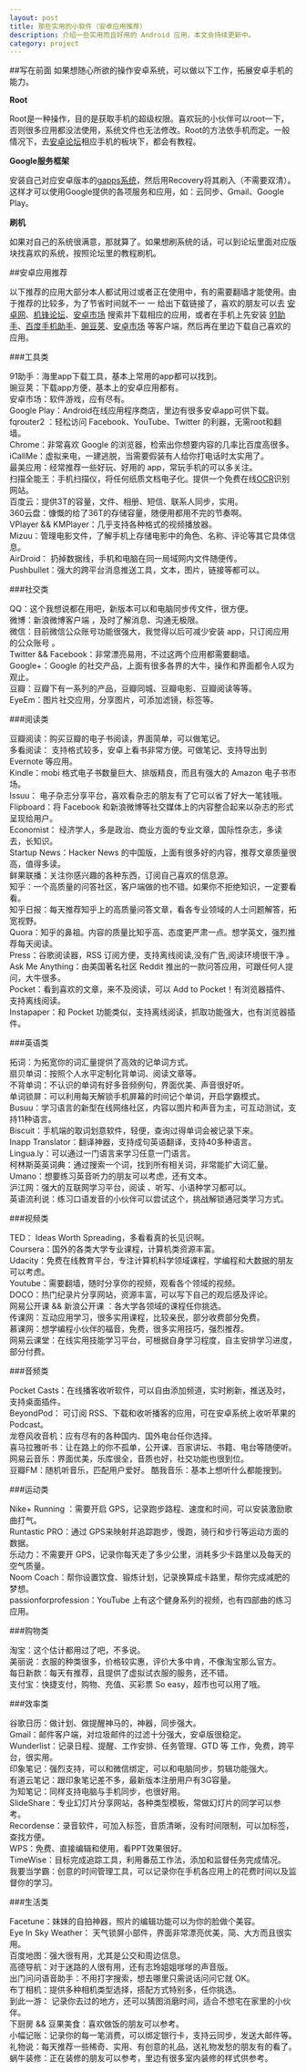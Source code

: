 ```yaml
---
layout: post
title: 那些实用的小软件（安卓应用推荐）
description: 介绍一些实用而且好用的 Android 应用，本文会持续更新中。
category: project
---
```


##写在前面
如果想随心所欲的操作安卓系统，可以做以下工作，拓展安卓手机的能力。

**Root**

Root是一种操作，目的是获取手机的超级权限。喜欢玩的小伙伴可以root一下，否则很多应用都没法使用，系统文件也无法修改。Root的方法依手机而定。一般情况下，去[安卓论坛](http://bbs.hiapk.com/)相应手机的板块下，都会有教程。

**Google服务框架**

安装自己对应安卓版本的[gapps系统](http://goo.im/gapps/)，然后用Recovery将其刷入（不需要双清）。这样才可以使用Google提供的各项服务和应用，如：云同步、Gmail、Google Play。

**刷机**

如果对自己的系统很满意，那就算了。如果想刷系统的话，可以到论坛里面对应版块找喜欢的系统，按照论坛里的教程刷机。

##安卓应用推荐

以下推荐的应用大部分本人都试用过或者正在使用中，有的需要翻墙才能使用。由于推荐的比较多，为了节省时间就不一 一 给出下载链接了，喜欢的朋友可以去 [安卓网](http://www.hiapk.com/)、[机锋论坛](http://bbs.gfan.com/)、[安卓市场](http://apk.hiapk.com/apps) 搜索并下载相应的应用，或者在手机上先安装 [91助手](http://zs.91.com/)、[百度手机助手](http://shouji.baidu.com/appsearch)、[豌豆荚](http://www.wandoujia.com/)、[安卓市场](http://apk.hiapk.com/himarket/) 等客户端，然后再在里边下载自己喜欢的应用。 

###工具类

91助手：海里app下载工具，基本上常用的app都可以找到。     
豌豆荚：下载app方便，基本上的安卓应用都有。      
安卓市场：软件游戏，应有尽有。  
Google Play：Android在线应用程序商店，里边有很多安卓app可供下载。      
fqrouter2 ：轻松访问 Facebook、YouTube、Twitter 的利器，无需root和翻墙。  
Chrome：非常喜欢 Google 的浏览器，检索出你想要内容的几率比百度高很多。        
iCallMe：虚拟来电，一建逃脱，当需要假装有人给你打电话时太实用了。    
最美应用：经常推荐一些好玩、好用的 app，常玩手机的可以多关注。        
扫描全能王：手机扫描仪，将任何纸质文档电子化。提供一个免费在线[OCR](http://www.i2ocr.com/)识别网站。                
百度云：提供3T的容量，文件、相册、短信、联系人同步，实用。  
360云盘：慷慨的给了36T的存储容量，随便用都用不完的节奏啊。    
VPlayer && KMPlayer：几乎支持各种格式的视频播放器。   
Mizuu：管理电影文件，了解手机上存储电影中的角色、名称、评论等其它具体信息。    
AirDroid： 扔掉数据线，手机和电脑在同一局域网内文件随便传。  
Pushbullet：强大的跨平台消息推送工具，文本，图片，链接等都可以。

###社交类

QQ：这个我想说都在用吧，新版本可以和电脑同步传文件，很方便。  
微博：新浪微博客户端 ，及时了解消息、沟通无极限。     
微信：目前微信公众账号功能很强大，我觉得以后可减少安装 app，只订阅应用的公众账号 。   
Twitter && Facebook：非常漂亮易用，不过这两个应用都需要翻墙。  
Google+：Google 的社交产品，上面有很多各界的大牛，操作和界面都令人叹为观止。  
豆瓣：豆瓣下有一系列的产品，豆瓣同城、豆瓣电影、豆瓣阅读等等。  
EyeEm：图片社交应用，分享图片，可添加滤镜，标签等。

###阅读类

豆瓣阅读：购买豆瓣的电子书阅读，界面简单，可以做笔记。  
多看阅读：  支持格式较多，安卓上看书非常方便。可做笔记、支持导出到 Evernote 等应用。  
Kindle：mobi 格式电子书数量巨大、排版精良，而且有强大的 Amazon 电子书市场。  
Issuu： 电子杂志分享平台，喜欢看杂志的朋友有了它可以省了好大一笔钱哦。     
Flipboard：将 Facebook 和新浪微博等社交媒体上的内容整合起来以杂志的形式呈现给用户。      
Economist： 经济学人，多是政治、商业方面的专业文章，国际性杂志，多读去，长知识。    
Startup News：Hacker News 的中国版，上面有很多好的内容，推荐文章质量很高，值得多读。     
鲜果联播：关注你感兴趣的各种东西，订阅自己喜欢的信息源。  
知乎：一个高质量的问答社区，客户端做的也不错。如果你不拒绝知识，一定要看看。    
知乎日报：每天推荐知乎上的高质量问答文章，看各专业领域的人士问题解答，拓宽视野。       
Quora：知乎的鼻祖。内容的质量比知乎高、态度更严肃一点。想学英文，强烈推荐每天阅读。  
Press：谷歌阅读器，RSS 订阅方便，支持离线阅读,没有广告,阅读环境很干净 。    
Ask Me Anything：由美国著名社区 Reddit 推出的一款问答应用，可跟任何人提问，大牛很多。      
Pocket：看到喜欢的文章，来不及阅读，可以 Add to Pocket！有浏览器插件、支持离线阅读。   
Instapaper：和 Pocket 功能类似，支持离线阅读，抓取功能强大，也有浏览器插件。    

###英语类

拓词：为拓宽你的词汇量提供了高效的记单词方式。  
扇贝单词：按照个人水平定制化背单词、阅读文章等。   
不背单词：不认识的单词有好多音频例句，界面优美、声音很好听。    
单词锁屏：可以利用每天解锁手机屏幕的时间记个单词，开启学霸模式。  
Busuu：学习语言的新型在线网络社区，内容以图片和声音为主，可互动测试，支持11种语言。      
Biscuit：手机端的取词划意软件，轻便，查询过得单词会被记录下来。  
Inapp Translator：翻译神器，支持成句英语翻译，支持40多种语言。    
Lingua.ly：可以通过一门语言来学习任意一门语言。    
柯林斯英英词典：通过搜索一个词，找到所有相关词，非常能扩大词汇量。  
Umano：想要练习英音听力的朋友可以考虑，还有文本。    
沪江网：强大的互联网学习平台，阅读 、听写、小语种学习都可以。  
英语流利说：练习口语发音的小伙伴可以尝试这个，挑战解锁通冠类学习方式。  
 
###视频类

TED： Ideas Worth Spreading，多看看真的长见识啊。     
Coursera：国外的各类大学专业课程，计算机类资源丰富。  
Udacity：免费在线教育平台，专注计算机科学领域课程，学编程和大数据的朋友可以考虑。      
Youtube：需要翻墙，随时分享你的视频，观看各个领域的视频。   
DOCO：热门纪录片分享网站，资源丰富，可以写下自己的观后感及评论。           
网易公开课 && 新浪公开课 ：各大学各领域的课程任你挑选。  
传课网：互动应用学习，很多实用课程，比较亲民，部分收费部分免费。     
慕课网：想学编程小伙伴的福音，免费，很多实用技巧，强烈推荐。  
网易云课堂：在线实用技能学习平台，可根据自身学习程度，自主安排学习进度，部分付费。      

###音频类

Pocket Casts：在线播客收听软件，可以自由添加频道，实时刷新，推送及时，支持桌面插件。    
BeyondPod： 可订阅 RSS、下载和收听播客的应用，可在安卓系统上收听苹果的 Podcast。    
龙卷风收音机：应有尽有的各种国内、国外电台任你选择。  
喜马拉雅听书：让在路上的你不孤单，公开课、百家讲坛、书籍、电台等随便听。    
网易云音乐：界面优美，乐库很全，音质也好，社交功能也很到位。    
豆瓣FM：随机听音乐，匹配用户爱好。
酷我音乐：基本上想听什么都能搜到。  

###运动类

Nike+ Running ：需要开启 GPS，记录跑步路程、速度和时间，可以安装激励歌曲打气。     
Runtastic PRO：通过 GPS来映射并追踪跑步，慢跑，骑行和步行等运动方面的数据。    
乐动力：不需要开 GPS，记录你每天走了多少公里，消耗多少卡路里以及每天的空气质量。  
Noom Coach：帮你设置饮食、锻炼计划，记录换算成卡路里，帮你完成减肥的梦想。  
passionforprofession：YouTube 上有这个健身系列的视频，也有四部曲的练习应用。    

###购物类

淘宝：这个估计都用过了吧，不多说。  
美丽说：衣服的种类很多，价格较实惠，评价大多中肯，不像淘宝那么官方。   
每日新款：每天有推荐，且提供了虚拟试衣服的服务，还不错。  
支付宝：快捷支付，购物、充值、买彩票 So easy，超市也可以用了哦。

###效率类

谷歌日历：做计划、做提醒神马的，神器，同步强大。    
Gmail：邮件客户端，对垃圾邮件的过滤十分强大，安卓版很稳定。  
Wunderlist：记录日程、提醒、工作安排、任务管理、GTD 等  工作，免费，跨平台，很实用。   
印象笔记：强烈支持，可以和微信绑定，可以和电脑同步，剪辑功能强大。  
有道云笔记：跟印象笔记差不多，最新版本注册用户有3G容量。  
为知笔记：同样支持电脑与手机同步，也很好用。  
SlideShare：专业幻灯片分享网站，各种类型模板，常做幻灯片的同学可以参考。  
Recordense：录音软件，可加入标签，音质清晰，没有时间限制，可以加标签，查找方便。          
WPS：免费、直接编辑和使用，看PPT效果很好。  
TimeWise：目标完成追踪工具，利用番茄工作法，添加和监督任务完成情况。    
 我要当学霸：创意的时间管理工具，可以记录你在手机各应用上的花费时间以及监督你的学习。

###生活类

Facetune：妹妹的自拍神器，照片的编辑功能可以为你的脸做个美容。  
Eye In Sky Weather： 天气锁屏小部件，界面非常漂亮优美，简、大方而且很实用。    
百度地图：强大很有用，尤其是公交和周边信息。  
高德导航：对于迷路的人很有用，还有志玲姐姐嗲嗲的声音版。    
出门问问语音助手：不用打字搜索，想去哪里只需说话问问它就 OK。  
布丁相机：提供多种相机类型选择，搭配方式特别多，任你挑选。      
到此一游： 记录你去过的地方，还可以猜图消磨时间，适合不想宅在家里的小伙伴。    
下厨房 && 豆果美食：喜欢做饭的朋友可以参考。    
小幅记账：记录你的每一笔消费，可以绑定银行卡，支持云同步，发送大邮件等。       
礼物说：每天推荐一些稀奇、实用、有创意的礼品，送礼物发愁的朋友有的看了。  
蜗牛装修：正在装修的朋友可以参考，里边有很多室内装修的样式供参考。


